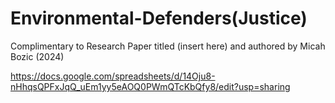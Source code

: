 # Environmental-Defenders(Justice)
Complimentary to Research Paper titled (insert here) and authored by Micah Bozic (2024)

https://docs.google.com/spreadsheets/d/14Oju8-nHhqsQPFxJqQ_uEm1yy5eAOQ0PWmQTcKbQfy8/edit?usp=sharing


